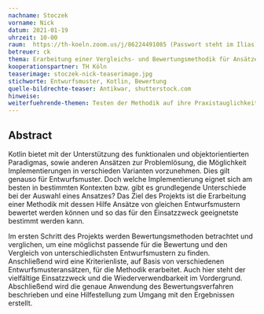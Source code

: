 ```yaml
---
nachname: Stoczek
vorname: Nick
datum: 2021-01-19
uhrzeit: 10-00
raum:  https://th-koeln.zoom.us/j/86224491085 (Passwort steht im Ilias) Präsentation
betreuer: ck
thema: Erarbeitung einer Vergleichs- und Bewertungsmethodik für Ansätze von Entwurfsmusterimplementierungen in Kotlin
kooperationspartner: TH Köln
teaserimage: stoczek-nick-teaserimage.jpg
stichworte: Entwurfsmuster, Kotlin, Bewertung
quelle-bildrechte-teaser: Antikwar, shutterstock.com
hinweise:
weiterfuehrende-themen: Testen der Methodik auf ihre Praxistauglichkeit | Praktische Anwendung der Methodik zum Vergleich von ausgewählten Entwurfsmusteransätzen
---
```


## Abstract

Kotlin bietet mit der Unterstützung des funktionalen und objektorientierten Paradigmas, sowie anderen Ansätzen zur Problemlösung, die Möglichkeit Implementierungen in verschieden Varianten vorzunehmen. Dies gilt genauso für Entwurfsmuster. Doch welche Implementierung eignet sich am besten in bestimmten Kontexten bzw. gibt es grundlegende Unterschiede bei der Auswahl eines Ansatzes? Das Ziel des Projekts ist die Erarbeitung einer Methodik mit dessen Hilfe Ansätze von gleichen Entwurfsmustern bewertet werden können und so das für den Einsatzzweck geeignetste bestimmt werden kann.

Im ersten Schritt des Projekts werden Bewertungsmethoden betrachtet und verglichen, um eine möglichst passende für die Bewertung und den Vergleich von unterschiedlichsten Entwurfsmustern zu finden. Anschließend wird eine Kriterienliste, auf Basis von verschiedenen Entwurfsmusteransätzen, für die Methodik erarbeitet. Auch hier steht der vielfältige Einsatzzweck und die Wiederverwendbarkeit im Vordergrund. Abschließend wird die genaue Anwendung des Bewertungsverfahren beschrieben und eine Hilfestellung zum Umgang mit den Ergebnissen erstellt.